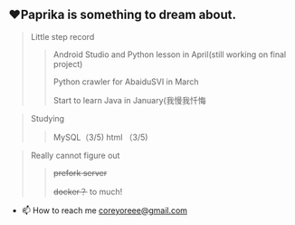 ❤Paprika is something to dream about.
---
> Little step record
>>  Android Studio and Python lesson in April(still working on final project)
>>  
>> Python crawler for AbaiduSVI in March
>> 
>> Start to learn Java in January(我慢我忏悔


> Studying
>> MySQL（3/5) html （3/5)


> Really cannot figure out
>>~~prefork server~~
>>
>>~~docker？~~
>>to much!



- 📫 How to reach me coreyoreee@gmail.com

<!---
Papriko/Papriko is a ✨ special ✨ repository because its `README.md` (this file) appears on your GitHub profile.
You can click the Preview link to take a look at your changes.
--->
